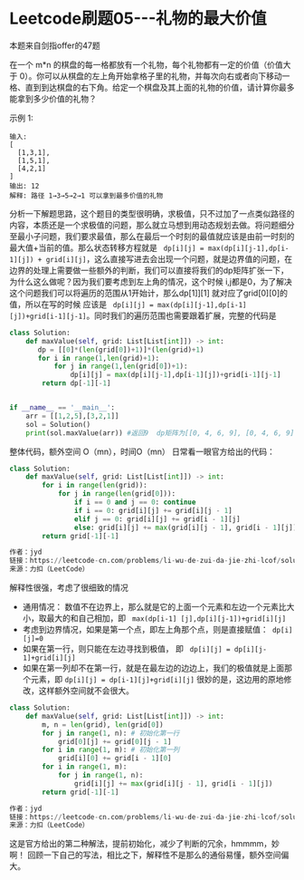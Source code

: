 # Leetcode刷题05---礼物的最大价值
本题来自剑指offer的47题

在一个 m*n 的棋盘的每一格都放有一个礼物，每个礼物都有一定的价值（价值大于 0）。你可以从棋盘的左上角开始拿格子里的礼物，并每次向右或者向下移动一格、直到到达棋盘的右下角。给定一个棋盘及其上面的礼物的价值，请计算你最多能拿到多少价值的礼物？

 

示例 1:
```
输入: 
[
  [1,3,1],
  [1,5,1],
  [4,2,1]
]
输出: 12
解释: 路径 1→3→5→2→1 可以拿到最多价值的礼物
```
分析一下解题思路，这个题目的类型很明确，求极值，只不过加了一点类似路径的内容，本质还是一个求极值的问题，那么就立马想到用动态规划去做。将问题细分至最小子问题，我们要求最值，那么在最后一个时刻的最值就应该是由前一时刻的最大值+当前的值。那么状态转移方程就是 `` dp[i][j] = max(dp[i][j-1],dp[i-1][j]) + grid[i][j]``，这么直接写进去会出现一个问题，就是边界值的问题，在边界的处理上需要做一些额外的判断，我们可以直接将我们的dp矩阵扩张一下，为什么这么做呢？因为我们要考虑到左上角的情况，这个时候 i,j都是0，为了解决这个问题我们可以将遍历的范围从1开始计，那么dp[1]][1] 就对应了grid[0][0]的值，所以在写的时候 应该是 `` dp[i][j] = max(dp[i][j-1],dp[i-1][j])+grid[i-1][j-1]``。同时我们的遍历范围也需要跟着扩展，完整的代码是
```Python
class Solution:
    def maxValue(self, grid: List[List[int]]) -> int:
       dp = [[0]*(len(grid[0])+1)]*(len(grid)+1)
       for i in range(1,len(grid)+1):
           for j in range(1,len(grid[0])+1):
               dp[i][j] = max(dp[i][j-1],dp[i-1][j])+grid[i-1][j-1]
        return dp[-1][-1]


if __name__ == '__main__':
    arr = [[1,2,5],[3,2,1]]
    sol = Solution()
    print(sol.maxValue(arr)) #返回9  dp矩阵为[[0, 4, 6, 9], [0, 4, 6, 9], [0, 4, 6, 9]]

```
整体代码，额外空间 O（mn），时间O（mn）
日常看一眼官方给出的代码：
```Python
class Solution:
    def maxValue(self, grid: List[List[int]]) -> int:
        for i in range(len(grid)):
            for j in range(len(grid[0])):
                if i == 0 and j == 0: continue
                if i == 0: grid[i][j] += grid[i][j - 1]
                elif j == 0: grid[i][j] += grid[i - 1][j]
                else: grid[i][j] += max(grid[i][j - 1], grid[i - 1][j])
        return grid[-1][-1]

作者：jyd
链接：https://leetcode-cn.com/problems/li-wu-de-zui-da-jie-zhi-lcof/solution/mian-shi-ti-47-li-wu-de-zui-da-jie-zhi-dong-tai-gu/
来源：力扣（LeetCode）

```
解释性很强，考虑了很细致的情况
- 通用情况： 数值不在边界上，那么就是它的上面一个元素和左边一个元素比大小，取最大的和自己相加，即 `` max(dp[i-1] [j],dp[i][j-1])+grid[i][j]`` 
- 考虑到边界情况，如果是第一个点，即左上角那个点，则是直接赋值：`` dp[i][j]=0``
- 如果在第一行，则只能在左边寻找到极值， 即 `` dp[i][j] = dp[i][j-1]+grid[i][j]``
- 如果在第一列却不在第一行，就是在最左边的边边上，我们的极值就是上面那个元素，即 ``dp[i][j] = dp[i-1][j]+grid[i][j]``
很妙的是，这边用的原地修改，这样额外空间就不会很大。
```Python
class Solution:
    def maxValue(self, grid: List[List[int]]) -> int:
        m, n = len(grid), len(grid[0])
        for j in range(1, n): # 初始化第一行
            grid[0][j] += grid[0][j - 1]
        for i in range(1, m): # 初始化第一列
            grid[i][0] += grid[i - 1][0]
        for i in range(1, m):
            for j in range(1, n):
                grid[i][j] += max(grid[i][j - 1], grid[i - 1][j])
        return grid[-1][-1]

作者：jyd
链接：https://leetcode-cn.com/problems/li-wu-de-zui-da-jie-zhi-lcof/solution/mian-shi-ti-47-li-wu-de-zui-da-jie-zhi-dong-tai-gu/
来源：力扣（LeetCode）
```
这是官方给出的第二种解法，提前初始化，减少了判断的冗余，hmmmm，妙啊！
回顾一下自己的写法，相比之下，解释性不是那么的通俗易懂，额外空间偏大。